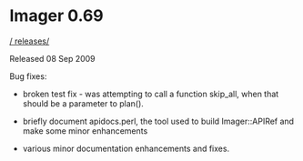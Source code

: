 # Imager 0.69

[ / ](..) [releases/](./)

Released 08 Sep 2009

Bug fixes:

- broken test fix - was attempting to call a function skip_all, when that should be a parameter to plan().

- briefly document apidocs.perl, the tool used to build Imager::APIRef and make some minor enhancements

- various minor documentation enhancements and fixes.